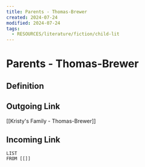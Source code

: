 ```yaml
---
title: Parents - Thomas-Brewer
created: 2024-07-24
modified: 2024-07-24
tags:
  - RESOURCES/literature/fiction/child-lit
---
```

# Parents - Thomas-Brewer

## Definition

## Outgoing Link
[[Kristy's Family - Thomas-Brewer]]
## Incoming Link
```dataview
LIST
FROM [[]]
```
